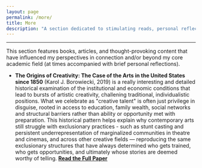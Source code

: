 ```yaml
---
layout: page
permalink: /more/
title: More 
description: "A section dedicated to stimulating reads, personal reflections, and non-academic interests."
---
```



---
This section features books, articles, and thought-provoking content that have influenced my perspectives in connection and/or beyond my core academic field (at times accompanied with brief personal reflections).

* **The Origins of Creativity: The Case of the Arts in the United States since 1850** (Karol J. Borowiecki, 2019) is a really interesting and detailed historical examination of the institutional and economic conditions that lead to bursts of artistic creativity, challening traditional, individualistic positions. What we celebrate as "creative talent" is often just privilege in disguise, rooted in access to education, family wealth, social networks and structural barriers rather than ability or opportunity met with preparation. This historical pattern helps explain why contemporary arts still struggle with exclusionary practices - such as stunt casting and persistent underrepresentation of marginalized communities in theatre and cinemas, and across other creative fields — reproducing the same exclusionary structures that have always determined who gets trained, who gets opportunities, and ultimately whose stories are deemed worthy of telling. [**Read the Full Paper**](https://papers.ssrn.com/sol3/papers.cfm?abstract_id=3465590)
